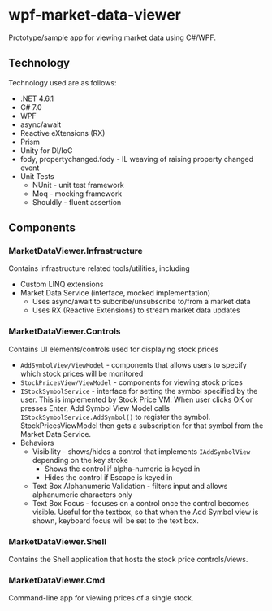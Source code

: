 # wpf-market-data-viewer
Prototype/sample app for viewing market data using C#/WPF.

## Technology
Technology used are as follows:
- .NET 4.6.1
- C# 7.0
- WPF
- async/await
- Reactive eXtensions (RX)
- Prism
- Unity for DI/IoC
- fody, propertychanged.fody - IL weaving of raising property changed event
- Unit Tests
  - NUnit - unit test framework
  - Moq - mocking framework
  - Shouldly - fluent assertion
 
## Components
### MarketDataViewer.Infrastructure
Contains infrastructure related tools/utilities, including
- Custom LINQ extensions
- Market Data Service (interface, mocked implementation)
  - Uses async/await to subcribe/unsubscribe to/from a market data
  - Uses RX (Reactive Extensions) to stream market data updates

### MarketDataViewer.Controls
Contains UI elements/controls used for displaying stock prices
- `AddSymbolView/ViewModel` - components that allows users to specify which stock prices will be monitored
- `StockPricesView/ViewModel` - components for viewing stock prices
- `IStockSymbolService` - interface for setting the symbol specified by the user. This is implemented by Stock Price VM. When user clicks OK or presses Enter, Add Symbol View Model calls `IStockSymbolService.AddSymbol()` to register the symbol. StockPricesViewModel then gets a subscription for that symbol from the Market Data Service.
- Behaviors
  - Visibility - shows/hides a control that implements `IAddSymbolView` depending on the key stroke
    - Shows the control if alpha-numeric is keyed in
    - Hides the control if Escape is keyed in 
  - Text Box Alphanumeric Validation - filters input and allows alphanumeric characters only
  - Text Box Focus - focuses on a control once the control becomes visible. Useful for the textbox, so that when the Add Symbol view is shown, keyboard focus will be set to the text box.
  
### MarketDataViewer.Shell
Contains the Shell application that hosts the stock price controls/views.
  
### MarketDataViewer.Cmd
Command-line app for viewing prices of a single stock.
  
